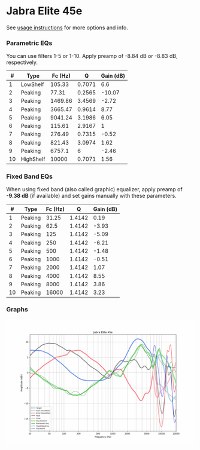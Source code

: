 # Jabra Elite 45e
See [usage instructions](https://github.com/jaakkopasanen/AutoEq#usage) for more options and info.

### Parametric EQs
You can use filters 1-5 or 1-10. Apply preamp of -8.84 dB or -8.83 dB, respectively.

|   # | Type      |   Fc (Hz) |      Q |   Gain (dB) |
|-----|-----------|-----------|--------|-------------|
|   1 | LowShelf  |    105.33 | 0.7071 |        6.6  |
|   2 | Peaking   |     77.31 | 0.2565 |      -10.07 |
|   3 | Peaking   |   1469.86 | 3.4569 |       -2.72 |
|   4 | Peaking   |   3665.47 | 0.9614 |        8.77 |
|   5 | Peaking   |   9041.24 | 3.1986 |        6.05 |
|   6 | Peaking   |    115.61 | 2.9167 |        1    |
|   7 | Peaking   |    276.49 | 0.7315 |       -0.52 |
|   8 | Peaking   |    821.43 | 3.0974 |        1.62 |
|   9 | Peaking   |   6757.1  | 6      |       -2.46 |
|  10 | HighShelf |  10000    | 0.7071 |        1.56 |

### Fixed Band EQs
When using fixed band (also called graphic) equalizer, apply preamp of **-9.38 dB** (if available) and set gains manually with these parameters.

|   # | Type    |   Fc (Hz) |      Q |   Gain (dB) |
|-----|---------|-----------|--------|-------------|
|   1 | Peaking |     31.25 | 1.4142 |        0.19 |
|   2 | Peaking |     62.5  | 1.4142 |       -3.93 |
|   3 | Peaking |    125    | 1.4142 |       -5.09 |
|   4 | Peaking |    250    | 1.4142 |       -6.21 |
|   5 | Peaking |    500    | 1.4142 |       -1.48 |
|   6 | Peaking |   1000    | 1.4142 |       -0.51 |
|   7 | Peaking |   2000    | 1.4142 |        1.07 |
|   8 | Peaking |   4000    | 1.4142 |        8.55 |
|   9 | Peaking |   8000    | 1.4142 |        3.86 |
|  10 | Peaking |  16000    | 1.4142 |        3.23 |

### Graphs
![](./Jabra%20Elite%2045e.png)

